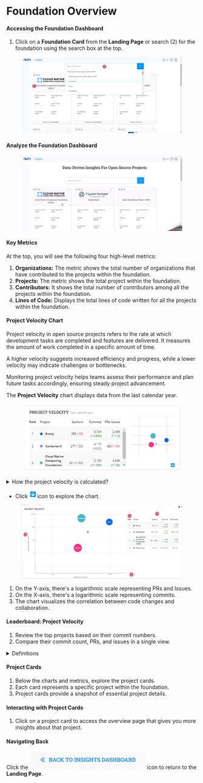 # Foundation Overview

#### Accessing the Foundation Dashboard

1. Click on a **Foundation Card** from the **Landing Page** or search (2) for the foundation using the search box at the top.

<figure><img src="../../../../.gitbook/assets/2023-08-28_14h00_51.png" alt=""><figcaption></figcaption></figure>

#### Analyze the Foundation Dashboard

<figure><img src="../../../../.gitbook/assets/2023-08-28_19h12_23.gif" alt=""><figcaption></figcaption></figure>

#### Key Metrics

At the top, you will see the following four high-level metrics:

1. **Organizations:** The metric shows the total number of organizations that have contributed to the projects within the foundation.
2. **Projects:** The metric shows the total project within the foundation.
3. **Contributors:** It shows the total number of contributors among all the projects within the foundation.
4. **Lines of Code:** Displays the total lines of code written for all the projects within the foundation.

#### Project Velocity Chart

Project velocity in open source projects refers to the rate at which development tasks are completed and features are delivered. It measures the amount of work completed in a specific amount of time.

A higher velocity suggests increased efficiency and progress, while a lower velocity may indicate challenges or bottlenecks.

Monitoring project velocity helps teams assess their performance and plan future tasks accordingly, ensuring steady project advancement.

The **Project Velocity** chart displays data from the last calendar year.&#x20;

<figure><img src="../../../../.gitbook/assets/image (1) (1) (1) (1).png" alt=""><figcaption></figcaption></figure>

<details>

<summary>How the project velocity is calculated?</summary>

The velocity is calculated based on the activity in the project. The logarithmic values of these metrics are used to normalize the data and make it easier to compare across different projects.

`The most common base for logarithms is 10. In this case, the logarithm gives you the power to which 10 must be raised to obtain the given number.`

`Example: log₁₀(100) = 2, because 10² = 100. In this case, the logarithm base 10 of 100 is 2, because 10 raised to the power of 2 equals 100.`

`Another example: log₁₀(1000) = 3, because 10³ = 1000.`

To compute velocity, the following metrics are used:

* Commits: Total number of commits
* Pull Requests: The number of pull requests opened
* Issues: The number of issues opened
* Contributors: The total number of contributors who made the above kinds of contributions (i.e. Commits, Pull Requests, Issues)



</details>

* Click ![](<../../../../.gitbook/assets/image (2) (1).png>)icon to explore the chart.

<figure><img src="../../../../.gitbook/assets/2023-08-28_19h47_00.png" alt=""><figcaption></figcaption></figure>

1. On the Y-axis, there's a logarithmic scale representing PRs and Issues.
2. On the X-axis, there's a logarithmic scale representing commits.
3. The chart visualizes the correlation between code changes and collaboration.

#### Leaderboard: Project Velocity

1. Review the top projects based on their commit numbers.
2. Compare their commit count, PRs, and issues in a single view.

<details>

<summary>Definitions</summary>

* **Authors** are defined as a number of distinct commits/changesets authors across all project repositories.
* **Issues** value is defined as a number of distinct issues/bugs/emails (depending on data source type, like GitHub, Gerrint, Linux Kernel mail archives, etc.).
* **PRs** value is defined as a number of distinct Pull Requests/Merge Requests (depending on data source type).
* Chart uses the logarithmic scale number of commits for the X-axis, the logarithmic scale number of the sum of issues and PRs for the Y-axis, and the square root of the number of authors for the bubble size.

</details>

#### Project Cards

1. Below the charts and metrics, explore the project cards.
2. Each card represents a specific project within the foundation.
3. Project cards provide a snapshot of essential project details.

#### Interacting with Project Cards

1. Click on a project card to access the overview page that gives you more insights about that project.

#### Navigating Back

Click the <img src="../../../../.gitbook/assets/image (1) (1) (1).png" alt="" data-size="original"> icon to return to the **Landing Page**.
